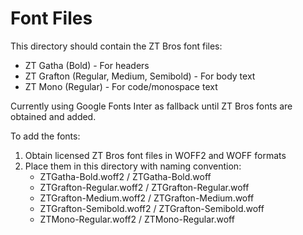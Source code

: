 # Font Files

This directory should contain the ZT Bros font files:

- ZT Gatha (Bold) - For headers
- ZT Grafton (Regular, Medium, Semibold) - For body text
- ZT Mono (Regular) - For code/monospace text

Currently using Google Fonts Inter as fallback until ZT Bros fonts are obtained and added.

To add the fonts:
1. Obtain licensed ZT Bros font files in WOFF2 and WOFF formats
2. Place them in this directory with naming convention:
   - ZTGatha-Bold.woff2 / ZTGatha-Bold.woff
   - ZTGrafton-Regular.woff2 / ZTGrafton-Regular.woff
   - ZTGrafton-Medium.woff2 / ZTGrafton-Medium.woff
   - ZTGrafton-Semibold.woff2 / ZTGrafton-Semibold.woff
   - ZTMono-Regular.woff2 / ZTMono-Regular.woff